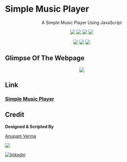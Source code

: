 # Simple Music Player

<p align="center">
A Simple Music Player Using JavaScript
</p>

<p align="center">
<a href="https://github.com/anupam215769/Simple-Music-Player"><img src="https://badges.frapsoft.com/os/v1/open-source.svg?v=103"></a>
<a href="https://github.com/anupam215769/Simple-Music-Player"><img src="https://img.shields.io/badge/Built%20by-developers%20%3C%2F%3E-0059b3"></a>
<a href="https://github.com/anupam215769/Simple-Music-Player"><img src="https://img.shields.io/static/v1.svg?label=Contributions&message=Welcome&color=yellow"></a>
<a href="https://github.com/anupam215769"><img src="https://img.shields.io/badge/Maintained%3F-yes-brightgreen.svg?v=103"></a>
</p>

<p align="center">
<a href="https://github.com/anupam215769/Simple-Music-Player/graphs/contributors"><img src="https://img.shields.io/github/contributors/anupam215769/Simple-Music-Player?color=brightgreen"></a>
<a href="https://github.com/anupam215769/Simple-Music-Player/stargazers"><img src="https://img.shields.io/github/stars/anupam215769/Simple-Music-Player?color=0059b3"></a>
<a href="https://github.com/anupam215769/Simple-Music-Player/network/members"><img src="https://img.shields.io/github/forks/anupam215769/Simple-Music-Player?color=yellow"></a>
</p>

## Glimpse Of The Webpage

<p align="center"><img src="https://i.imgur.com/FVQ6z8q.png"></p>

## Link

### [Simple Music Player](https://anupam215769.github.io/Simple-Music-Player/)

## Credit

**Designed & Scripted By**

[Anupam Verma](https://github.com/anupam215769)

<a href="https://github.com/anupam215769/Simple-Music-Player/graphs/contributors">
  <img src="https://contributors-img.web.app/image?repo=anupam215769/Simple-Music-Player" />
</a>

[![linkedin](https://img.shields.io/badge/linkedin-0A66C2?style=for-the-badge&logo=linkedin&logoColor=white)](https://www.linkedin.com/in/anupam-verma-383855223/)
